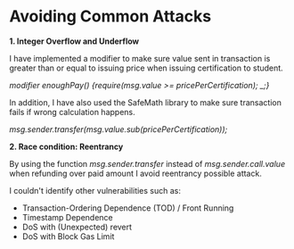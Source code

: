# Avoiding Common Attacks

**1. Integer Overflow and Underflow**

I have implemented a modifier to make sure value sent in transaction is greater than or equal to issuing price when issuing certification to student. 

*modifier enoughPay() {require(msg.value >= pricePerCertification); _;}*

In addition, I have also used the SafeMath library to make sure transaction fails if wrong calculation happens. 

*msg.sender.transfer(msg.value.sub(pricePerCertification));*

**2. Race condition: Reentrancy**

By using the function *msg.sender.transfer* instead of *msg.sender.call.value* when refunding over paid amount I avoid reentrancy possible attack.


I couldn't identify other vulnerabilities such as:
* Transaction-Ordering Dependence (TOD) / Front Running
* Timestamp Dependence
* DoS with (Unexpected) revert
* DoS with Block Gas Limit
